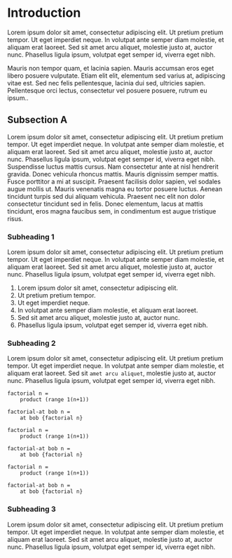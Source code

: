 # Introduction

Lorem ipsum dolor sit amet, consectetur adipiscing elit. Ut pretium pretium tempor. Ut eget imperdiet neque. In volutpat ante semper diam molestie, et aliquam erat laoreet. Sed sit amet arcu aliquet, molestie justo at, auctor nunc. Phasellus ligula ipsum, volutpat eget semper id, viverra eget nibh.

Mauris non tempor quam, et lacinia sapien. Mauris accumsan eros eget libero posuere vulputate. Etiam elit elit, elementum sed varius at, adipiscing vitae est. Sed nec felis pellentesque, lacinia dui sed, ultricies sapien. Pellentesque orci lectus, consectetur vel posuere posuere, rutrum eu ipsum..

## Subsection A

Lorem ipsum dolor sit amet, consectetur adipiscing elit. Ut pretium pretium tempor. Ut eget imperdiet neque. In volutpat ante semper diam molestie, et aliquam erat laoreet. Sed sit amet arcu aliquet, molestie justo at, auctor nunc. Phasellus ligula ipsum, volutpat eget semper id, viverra eget nibh. Suspendisse luctus mattis cursus. Nam consectetur ante at nisl hendrerit gravida. Donec vehicula rhoncus mattis. Mauris dignissim semper mattis. Fusce porttitor a mi at suscipit. Praesent facilisis dolor sapien, vel sodales augue mollis ut. Mauris venenatis magna eu tortor posuere luctus. Aenean tincidunt turpis sed dui aliquam vehicula. Praesent nec elit non dolor consectetur tincidunt sed in felis. Donec elementum, lacus at mattis tincidunt, eros magna faucibus sem, in condimentum est augue tristique risus.

### Subheading 1

Lorem ipsum dolor sit amet, consectetur adipiscing elit. Ut pretium pretium tempor. Ut eget imperdiet neque. In volutpat ante semper diam molestie, et aliquam erat laoreet. Sed sit amet arcu aliquet, molestie justo at, auctor nunc. Phasellus ligula ipsum, volutpat eget semper id, viverra eget nibh.

1. Lorem ipsum dolor sit amet, consectetur adipiscing elit.
2. Ut pretium pretium tempor.
3. Ut eget imperdiet neque.
4. In volutpat ante semper diam molestie, et aliquam erat laoreet.
5. Sed sit amet arcu aliquet, molestie justo at, auctor nunc.
6. Phasellus ligula ipsum, volutpat eget semper id, viverra eget nibh.

### Subheading 2

Lorem ipsum dolor sit amet, consectetur adipiscing elit. Ut pretium pretium tempor. Ut eget imperdiet neque. In volutpat ante semper diam molestie, et aliquam erat laoreet. Sed sit `amet arcu aliquet`, molestie justo at, auctor nunc. Phasellus ligula ipsum, volutpat eget semper id, viverra eget nibh.

```unison
factorial n =
    product (range 1(n+1))

factorial-at bob n =
    at bob {factorial n}
```

```unison
factorial n =
    product (range 1(n+1))

factorial-at bob n =
    at bob {factorial n}
```

```unison
factorial n =
    product (range 1(n+1))

factorial-at bob n =
    at bob {factorial n}
```

### Subheading 3

Lorem ipsum dolor sit amet, consectetur adipiscing elit. Ut pretium pretium tempor. Ut eget imperdiet neque. In volutpat ante semper diam molestie, et aliquam erat laoreet. Sed sit amet arcu aliquet, molestie justo at, auctor nunc. Phasellus ligula ipsum, volutpat eget semper id, viverra eget nibh.


